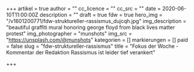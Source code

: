 +++
artikel = true
author = ""
cc_licence = ""
cc_src = ""
date = 2020-06-10T11:00:00Z
description = ""
draft = true
fdw = true
hero_img = "/v1601200771/fdw-struktureller-rassismus_dujcqh.jpg"
img_description = "beautiful graffiti mural honoring george floyd from black lives matter protest"
img_photographer = "munshots"
img_src = "https://unsplash.com/@munshots"
kategorien = []
markierungen = []
paid = false
slug = "fdw-struktureller-rassismus"
title = "Fokus der Woche - Kommentar der Redaktion Rassismus ist leider tief verankert"

+++
